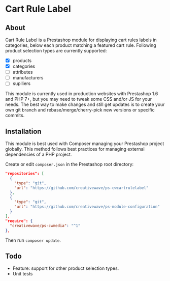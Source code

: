 # Cart Rule Label

## About

Cart Rule Label is a Prestashop module for displaying cart rules labels in categories, below each product matching a featured cart rule. Following product selection types are currently supported:

- [x] products
- [x] categories
- [ ] attributes
- [ ] manufacturers
- [ ] suplliers

This module is currently used in production websites with Prestashop 1.6 and PHP 7+, but you may need to tweak some CSS and/or JS for your needs. The best way to make changes and still get updates is to create your own git branch and rebase/merge/cherry-pick new versions or specific commits.

## Installation

This module is best used with Composer managing your Prestashop project globally. This method follows best practices for managing external dependencies of a PHP project.

Create or edit `composer.json` in the Prestashop root directory:

```json
"repositories": [
  {
    "type": "git",
    "url": "https://github.com/creativewave/ps-cwcartrulelabel"
  },
  {
    "type": "git",
    "url": "https://github.com/creativewave/ps-module-configuration"
  }
],
"require": {
  "creativewave/ps-cwmedia": "^1"
},

```

Then run `composer update`.

## Todo

* Feature: support for other product selection types.
* Unit tests
